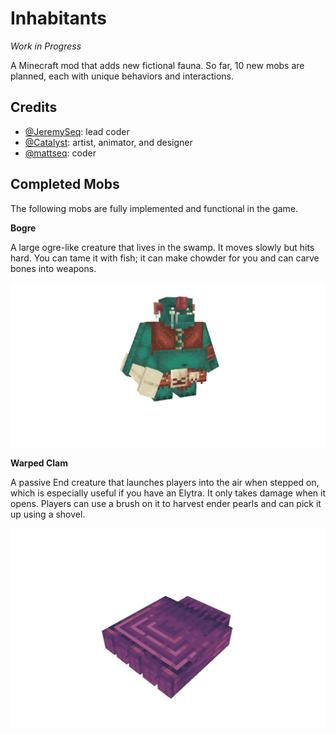 # Inhabitants
_Work in Progress_

A Minecraft mod that adds new fictional fauna.
So far, 10 new mobs are planned, each with unique behaviors and interactions.

## Credits
- [@JeremySeq](https://jeremyseq.dev/): lead coder
- [@Catalyst](https://x.com/Catalyst2000251): artist, animator, and designer
- [@mattseq](https://www.curseforge.com/members/mattseq/projects): coder

## Completed Mobs

The following mobs are fully implemented and functional in the game.

**Bogre**

A large ogre-like creature that lives in the swamp. It moves slowly but hits hard. You can tame it with fish; it can make chowder for you and can carve bones into weapons.

![Bogre](images/bogre.gif)

**Warped Clam**

A passive End creature that launches players into the air when stepped on, which is especially useful if you have an Elytra. It only takes damage when it opens. Players can use a brush on it to harvest ender pearls and can pick it up using a shovel.

![Warped Clam](images/warped_clam.gif)

